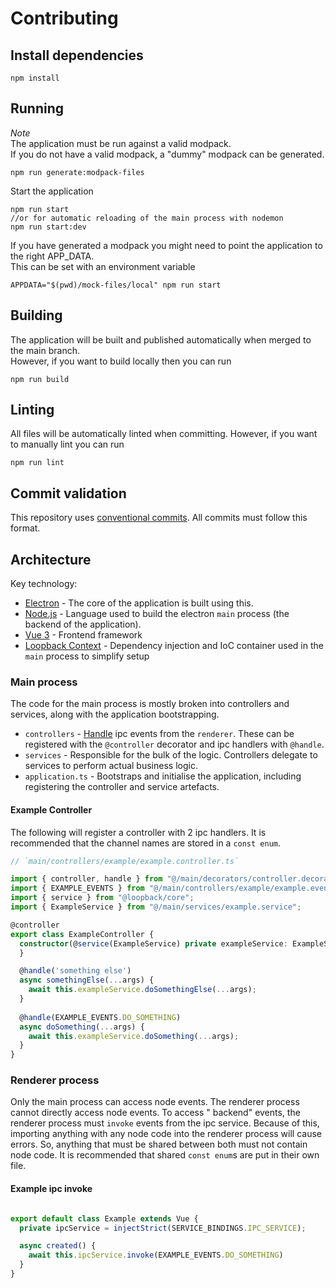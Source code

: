 # Contributing

## Install dependencies

```
npm install
```

## Running

_Note_  
The application must be run against a valid modpack.  
If you do not have a valid modpack, a "dummy" modpack can be generated.

```shell
npm run generate:modpack-files
```

Start the application
```
npm run start
//or for automatic reloading of the main process with nodemon
npm run start:dev
```

If you have generated a modpack you might need to point the application to the right APP_DATA.  
This can be set with an environment variable

```shell
APPDATA="$(pwd)/mock-files/local" npm run start
```

## Building 

The application will be built and published automatically when merged to the main branch.  
However, if you want to build locally then you can run
```
npm run build
```

## Linting

All files will be automatically linted when committing. However, if you want to manually lint you can run

```
npm run lint
```

## Commit validation

This repository uses [conventional commits](https://www.conventionalcommits.org/en/v1.0.0/). All commits must follow this format.

## Architecture

Key technology:

- [Electron](https://www.electronjs.org/) - The core of the application is built using this.
- [Node.js](https://nodejs.org/en/) - Language used to build the electron `main` process (the backend of the application).
- [Vue 3](https://vuejs.org/) - Frontend framework
- [Loopback Context](https://loopback.io/doc/en/lb4/Context.html) - Dependency injection and IoC container used in the `main` process to simplify setup 

### Main process

The code for the main process is mostly broken into controllers and services, along with the application bootstrapping.

- `controllers` -  [Handle](https://www.electronjs.org/docs/latest/api/ipc-main#ipcmainhandlechannel-listener) ipc events from the `renderer`. These can be registered with the `@controller` decorator and ipc handlers with `@handle`.
- `services` - Responsible for the bulk of the logic. Controllers delegate to services to perform actual business logic.
- `application.ts` - Bootstraps and initialise the application, including registering the controller and service artefacts.

#### Example Controller

The following will register a controller with 2 ipc handlers.
It is recommended that the channel names are stored in a `const enum`.
```typescript
// `main/controllers/example/example.controller.ts`

import { controller, handle } from "@/main/decorators/controller.decorator";
import { EXAMPLE_EVENTS } from "@/main/controllers/example/example.events";
import { service } from "@loopback/core";
import { ExampleService } from "@/main/services/example.service";

@controller
export class ExampleController {
  constructor(@service(ExampleService) private exampleService: ExampleService) {
  }

  @handle('something else')
  async somethingElse(...args) {
    await this.exampleService.doSomethingElse(...args);
  }
  
  @handle(EXAMPLE_EVENTS.DO_SOMETHING)
  async doSomething(...args) {
    await this.exampleService.doSomething(...args);
  }
}
```

### Renderer process

Only the main process can access node events. The renderer process cannot directly access node events. To access "
backend" events, the renderer process must `invoke` events from the ipc service.
Because of this, importing anything with any node code into the renderer process will cause errors.
So, anything that must be shared between both must not contain node code. It is recommended that shared `const enum`s are put in their own file.

#### Example ipc invoke

```typescript

export default class Example extends Vue {
  private ipcService = injectStrict(SERVICE_BINDINGS.IPC_SERVICE);

  async created() {
    await this.ipcService.invoke(EXAMPLE_EVENTS.DO_SOMETHING)
  }
}

```
